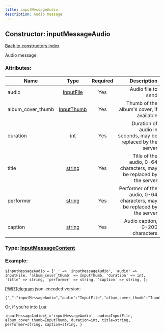 ```yaml
---
title: inputMessageAudio
description: Audio message
---
```

## Constructor: inputMessageAudio  
[Back to constructors index](index.md)



Audio message

### Attributes:

| Name     |    Type       | Required | Description |
|----------|:-------------:|:--------:|------------:|
|audio|[InputFile](../types/InputFile.md) | Yes|Audio file to send|
|album\_cover\_thumb|[InputThumb](../types/InputThumb.md) | Yes|Thumb of the album's cover, if available|
|duration|[int](../types/int.md) | Yes|Duration of audio in seconds, may be replaced by the server|
|title|[string](../types/string.md) | Yes|Title of the audio, 0-64 characters, may be replaced by the server|
|performer|[string](../types/string.md) | Yes|Performer of the audio, 0-64 characters, may be replaced by the server|
|caption|[string](../types/string.md) | Yes|Audio caption, 0-200 characters|



### Type: [InputMessageContent](../types/InputMessageContent.md)


### Example:

```
$inputMessageAudio = ['_' => 'inputMessageAudio', 'audio' => InputFile, 'album_cover_thumb' => InputThumb, 'duration' => int, 'title' => string, 'performer' => string, 'caption' => string, ];
```  

[PWRTelegram](https://pwrtelegram.xyz) json-encoded version:

```
{"_":"inputMessageAudio","audio":"InputFile","album_cover_thumb":"InputThumb","duration":"int","title":"string","performer":"string","caption":"string"}
```


Or, if you're into Lua:  


```
inputMessageAudio={_='inputMessageAudio', audio=InputFile, album_cover_thumb=InputThumb, duration=int, title=string, performer=string, caption=string, }

```


